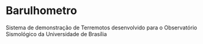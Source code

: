 # Barulhometro
Sistema de demonstração de Terremotos desenvolvido para o Observatório Sismológico da Universidade de Brasília
